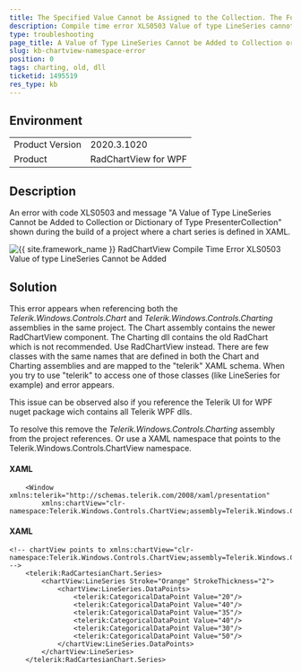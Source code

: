 ```yaml
---
title: The Specified Value Cannot be Assigned to the Collection. The Following Type was Expected CartesianSeries
description: Compile time error XLS0503 Value of type LineSeries cannot be added to collection of type PresenterCollection when adding chart series in XAML.
type: troubleshooting
page_title: A Value of Type LineSeries Cannot be Added to Collection or Dictionary of Type PresenterCollection Error in RadChartView
slug: kb-chartview-namespace-error
position: 0
tags: charting, old, dll
ticketid: 1495519
res_type: kb
---
```


## Environment
<table>
	<tbody>
		<tr>
			<td>Product Version</td>
			<td>2020.3.1020</td>
		</tr>
		<tr>
			<td>Product</td>
			<td>RadChartView for WPF</td>
		</tr>
	</tbody>
</table>

## Description

An error with code XLS0503 and message "A Value of Type LineSeries Cannot be Added to Collection or Dictionary of Type PresenterCollection" shown during the build of a project where a chart series is defined in XAML. 

![{{ site.framework_name }} RadChartView Compile Time Error XLS0503 Value of type LineSeries Cannot be Added](images/kb-chartview-namespace-error-0.png)

## Solution

This error appears when referencing both the *Telerik.Windows.Controls.Chart* and *Telerik.Windows.Controls.Charting* assemblies in the same project. The Chart assembly contains the newer RadChartView component. The Charting dll contains the old RadChart which is not recommended. Use RadChartView instead. There are few classes with the same names that are defined in both the Chart and Charting assemblies and are mapped to the "telerik" XAML schema. When you try to use "telerik" to access one of those classes (like LineSeries for example) and error appears.

This issue can be observed also if you reference the Telerik UI for WPF nuget package wich contains all Telerik WPF dlls.

To resolve this remove the *Telerik.Windows.Controls.Charting* assembly from the project references. Or use a XAML namespace that points to the Telerik.Windows.Controls.ChartView namespace.

#### __XAML__
```XAML  
	<Window xmlns:telerik="http://schemas.telerik.com/2008/xaml/presentation"
		xmlns:chartView="clr-namespace:Telerik.Windows.Controls.ChartView;assembly=Telerik.Windows.Controls.Chart">
```

#### __XAML__
```XAML
<!-- chartView points to xmlns:chartView="clr-namespace:Telerik.Windows.Controls.ChartView;assembly=Telerik.Windows.Controls.Chart" -->
	<telerik:RadCartesianChart.Series>
		<chartView:LineSeries Stroke="Orange" StrokeThickness="2">
			<chartView:LineSeries.DataPoints>
				<telerik:CategoricalDataPoint Value="20"/>
				<telerik:CategoricalDataPoint Value="40"/>
				<telerik:CategoricalDataPoint Value="35"/>
				<telerik:CategoricalDataPoint Value="40"/>
				<telerik:CategoricalDataPoint Value="30"/>
				<telerik:CategoricalDataPoint Value="50"/>
			</chartView:LineSeries.DataPoints>
		</chartView:LineSeries>
	</telerik:RadCartesianChart.Series>
```
